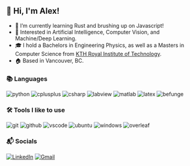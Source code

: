## 👋 Hi, I'm Alex!


- 🌱 I’m currently learning Rust and brushing up on Javascript!
- 👀 Interested in Artificial Intelligence, Computer Vision, and Machine/Deep Learning.
- 🎓 I hold a Bachelors in Engineering Physics, as well as a Masters in Computer Science from [KTH Royal Institute of Technology](https://www.kth.se/en).
- 🏠  Based in Vancouver, BC.

### 📚 Languages 
![python](https://img.shields.io/badge/Python-3776AB?style=for-the-badge&logo=Python&logoColor=white)
![cplusplus](https://img.shields.io/badge/C++-00599C?style=for-the-badge&logo=cplusplus&logoColor=white)
![csharp](https://img.shields.io/badge/C%20SHARP-239120?style=for-the-badge&logo=csharp&logoColor=white)
![labview](https://img.shields.io/badge/LabVIEW-FFDB00?style=for-the-badge&logo=labview&logoColor=black)
![matlab](https://custom-icon-badges.demolab.com/badge/MATLAB-fc4503?style=for-the-badge&logo=matlabblackandwhite&logoColor=white)
![latex](https://img.shields.io/badge/LaTeX-008080?style=for-the-badge&logo=latex&logoColor=white)
![befunge](https://custom-icon-badges.demolab.com/badge/befunge-66a607?style=for-the-badge&logo=befunge-logo&logoColor=white)
<!---
- HTML
- CSS
- Javascript
--->

### 🛠️ Tools I like to use
![git](https://img.shields.io/badge/Git-F05032?style=for-the-badge&logo=git&logoColor=white)
![github](https://img.shields.io/badge/GitHub-000000?style=for-the-badge&logo=GitHub&logoColor=white)
![vscode](https://img.shields.io/badge/VSCode-007ACC?style=for-the-badge&logo=visualstudiocode&logoColor=white)
![ubuntu](https://img.shields.io/badge/Ubuntu-E95420?style=for-the-badge&logo=ubuntu&logoColor=white)
![windows](https://img.shields.io/badge/Windows-0078D6?style=for-the-badge&logo=windows10&logoColor=white)
![overleaf](https://img.shields.io/badge/Overleaf-47A141?style=for-the-badge&logo=overleaf&logoColor=white)
<!---
- ROS
- Firefox
--->


### 📬 Socials
<p>
    <a href="https://www.linkedin.com/in/alexander-willemsen/" target="_blank"><img alt="LinkedIn"
        src="https://img.shields.io/badge/LinkedIn-0A66C2?style=for-the-badge&logo=linkedin&logoColor=white"/></a>
    <a href="mailto:alexander.d.willemsen@gmail.com" target="_blank"><img alt="Gmail"
        src="https://img.shields.io/badge/GMAIL-EA4335?style=for-the-badge&logo=gmail&logoColor=white"/></a>
</p>

<!---
befunger/befunger is a ✨ special ✨ repository because its `README.md` (this file) appears on your GitHub profile.
You can click the Preview link to take a look at your changes.
--->
